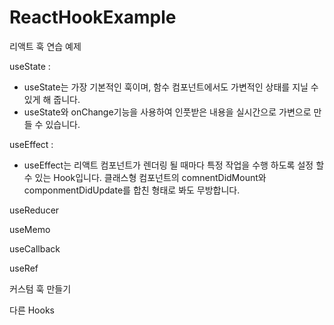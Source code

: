 # ReactHookExample

리액트 훅 연습 예제

useState :

- useState는 가장 기본적인 훅이며, 함수 컴포넌트에서도 가변적인 상태를 지닐 수 있게 해 줍니다.
- useState와 onChange기능을 사용하여 인풋받은 내용을 실시간으로 가변으로 만들 수 있습니다.

useEffect :

- useEffect는 리액트 컴포넌트가 렌더링 될 때마다 특정 작업을 수행 하도록 설정 할 수 있는 Hook입니다. 클래스형 컴포넌트의 comnentDidMount와 componmentDidUpdate를 합친 형태로 봐도 무방합니다.

useReducer

useMemo

useCallback

useRef

커스텀 훅 만들기

다른 Hooks

